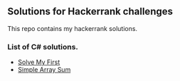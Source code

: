 ## Solutions for Hackerrank challenges
This repo contains my hackerrank solutions.

### List of C# solutions.
- [Solve My First](https://github.com/yusufEk1n/HackerRankSolutions/tree/master/Solutions/Algorithms/SolveMyFirst)
- [Simple Array Sum](https://github.com/yusufEk1n/HackerRankSolutions/tree/master/Solutions/Algorithms/SimpleArraySum)